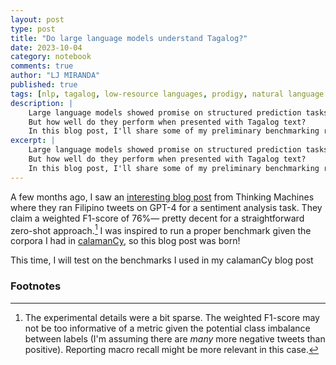 ```yaml
---
layout: post
type: post
title: "Do large language models understand Tagalog?"
date: 2023-10-04
category: notebook
comments: true
author: "LJ MIRANDA"
published: true
tags: [nlp, tagalog, low-resource languages, prodigy, natural language processing, machine learning]
description: |
    Large language models showed promise on structured prediction tasks like named entity recognition and text categorization.
    But how well do they perform when presented with Tagalog text?
    In this blog post, I'll share some of my preliminary benchmarking results.
excerpt: |
    Large language models showed promise on structured prediction tasks like named entity recognition and text categorization.
    But how well do they perform when presented with Tagalog text?
    In this blog post, I'll share some of my preliminary benchmarking results.
---
```


<span class="firstcharacter">A</span> few months ago, I saw an [interesting blog post](https://stories.thinkingmachin.es/llm-customer-sentiment-analysis/) from Thinking Machines where they ran Filipino tweets on GPT-4 for a sentiment analysis task.
They claim a weighted F1-score of 76%&mdash; pretty decent for a straightforward zero-shot approach.[^1]
I was inspired to run a proper benchmark given the corpora I had in [calamanCy](https://github.com/ljvmiranda921/calamancy), so this blog post was born!

This time, I will test on the benchmarks I used in my calamanCy blog post




### Footnotes

[^1]:

    The experimental details were a bit sparse. 
    The weighted F1-score may not be too informative of a metric given the potential class imbalance between labels (I'm assuming there are *many* more negative tweets than positive).
    Reporting macro recall might be more relevant in this case.

